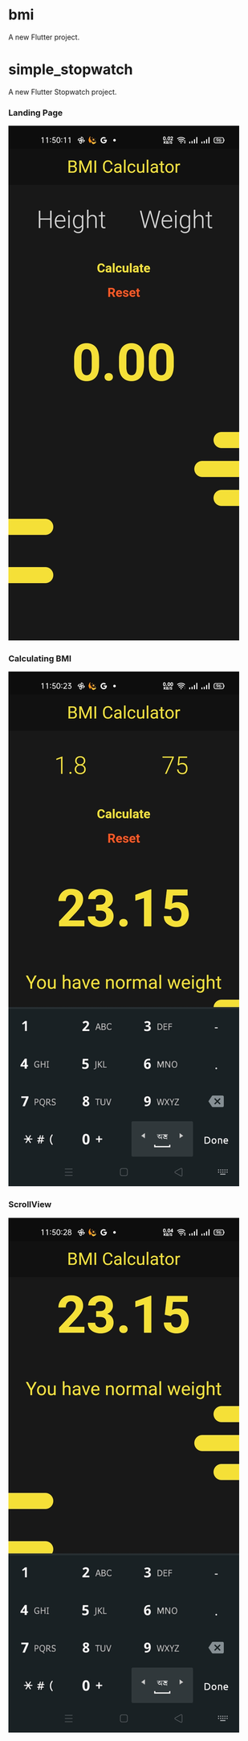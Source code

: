 # bmi

A new Flutter project.
# simple_stopwatch

A new Flutter Stopwatch project.

### Landing Page

![Without Action](https://github.com/TaneemKazi/bmi_calculator/blob/main/Screen%20Shots/1.jpg)

### Calculating BMI
![In Action](https://github.com/TaneemKazi/bmi_calculator/blob/main/Screen%20Shots/2.jpg)

### ScrollView
![In Action](https://github.com/TaneemKazi/bmi_calculator/blob/main/Screen%20Shots/3.jpg)
